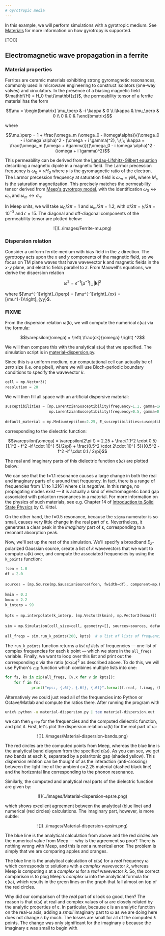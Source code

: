 ```yaml
---
# Gyrotropic media
---
```


In this example, we will perform simulations with a gyrotropic medium. See [Materials](../Materials.md#gyrotropic-media) for more information on how gyrotropy is supported.

[TOC]

## Electromagnetic wave propagation in a ferrite

### Material properties

Ferrites are ceramic materials exhibiting strong gyromagnetic resonances, commonly used in microwave engineering to construct isolators (one-way valves) and circulators. In the presence of a biasing magnetic field $\mathbf{H} = H_0 \hat{\mathbf{z}}$, the permeability tensor of a ferrite material has the form

$$\mu = \begin{bmatrix} \mu_\perp & -i \kappa & 0 \\ i\kappa & \mu_\perp & 0 \\ 0 & 0 & 1\end{bmatrix}$$

where

$$\mu_\perp = 1 + \frac{\omega_m (\omega_0 - i\omega\alpha)}{(\omega_0 - i \omega \alpha)^2 - (\omega + i \gamma)^2}, \;\;\; \kappa = \frac{\omega_m (\omega + i\gamma)}{(\omega_0 - i \omega \alpha)^2 - (\omega + i \gamma)^2}$$

This permeability can be derived from the [Landau-Lifshitz-Gilbert equation](https://en.wikipedia.org/wiki/Landau%E2%80%93Lifshitz%E2%80%93Gilbert_equation) describing a magnetic dipole in a magnetic field. The Larmor precession frequency is $\omega_0 = \gamma H_0$ where $\gamma$ is the gyromagnetic ratio of the electron. The Larmor precession frequency at saturation field is $\omega_m = \gamma M_s$ where $M_s$ is the saturation magnetization. This precisely matches the permeability tensor derived from [Meep's gyrotropy model](../Materials.md#gyrotropic-media), with the identification $\omega_0 \leftrightarrow \omega_n$ and $\omega_m \leftrightarrow \sigma_n$.

In Meep units, we will take $\omega_0/2\pi = 1$ and $\omega_m/2\pi = 1.2$, with $\alpha/2\pi = \gamma/2\pi = 10^{-3}$ and $\epsilon = 15$. The diagonal and off-diagonal components of the permeability tensor are plotted below:

<center>
![](../images/Ferrite-mu.png)
</center>

### Dispersion relation

Consider a uniform ferrite medium with bias field in the *z* direction. The gyrotropy acts upon the *x* and *y* components of the magnetic field, so we focus on TM plane waves that have wavevector $\mathbf{k}$ and magnetic fields in the *x*-*y* plane, and electric fields parallel to *z*. From Maxwell's equations, we derive the dispersion relation

$$\omega^2 = \epsilon^{-1} \left[\mu^{-1}\right]_{\perp} |\mathbf{k}|^2$$

where $[\mu^{-1}\right]_{\perp} = [\mu^{-1}\right]_{xx} = [\mu^{-1}\right]_{yy}$.




### FIXME

From the dispersion relation ω(k), we will compute the numerical ε(ω) via the formula:

$$\varepsilon(\omega) = \left( \frac{ck}{\omega} \right) ^2$$

We will then compare this with the analytical ε(ω) that we specified. The simulation script is in [material-dispersion.py](https://github.com/NanoComp/meep/blob/master/python/examples/material-dispersion.py).

Since this is a uniform medium, our computational cell can actually be of *zero* size (i.e. one pixel), where we will use Bloch-periodic boundary conditions to specify the wavevector *k*.

```py
cell = mp.Vector3()
resolution = 20
```

We will then fill all space with an artificial dispersive material:

```py
susceptibilities = [mp.LorentzianSusceptibility(frequency=1.1, gamma=1e-5, sigma=0.5),
                    mp.LorentzianSusceptibility(frequency=0.5, gamma=0.1, sigma=2e-5)]

default_material = mp.Medium(epsilon=2.25, E_susceptibilities=susceptibilities)
```

corresponding to the dielectric function:

$$\varepsilon(\omega) = \varepsilon(2\pi f) = 2.25 + \frac{1.1^2 \cdot 0.5}{1.1^2 - f^2 -if \cdot 10^{-5}/2\pi} + \frac{0.5^2 \cdot 2\cdot 10^{-5}}{0.5^2 - f^2 -if \cdot 0.1 / 2\pi}$$

The real and imaginary parts of this dielectric function ε(ω) are plotted below:


We can see that the f=1.1 resonance causes a large change in both the real and imaginary parts of ε around that frequency. In fact, there is a range of frequencies from 1.1 to 1.2161 where ε is *negative*. In this range, no propagating modes exist &mdash; it is actually a kind of electromagnetic band gap associated with polariton resonances in a material. For more information on the physics of such materials, see e.g. Chapter 14 of [Introduction to Solid State Physics](http://www.wiley.com/WileyCDA/WileyTitle/productCd-EHEP000803.html) by C. Kittel.

On the other hand, the f=0.5 resonance, because the `sigma` numerator is so small, causes very little change in the real part of ε. Nevertheless, it generates a clear peak in the *imaginary* part of ε, corresponding to a resonant absorption peak.

Now, we'll set up the rest of the simulation. We'll specify a broadband $E_z$-polarized Gaussian source, create a list of *k* wavevectors that we want to compute ω(k) over, and compute the associated frequencies by using the `k_points` function:

```py
fcen = 1.0
df = 2.0

sources = [mp.Source(mp.GaussianSource(fcen, fwidth=df), component=mp.Ez, center=mp.Vector3())]

kmin = 0.3
kmax = 2.2
k_interp = 99

kpts = mp.interpolate(k_interp, [mp.Vector3(kmin), mp.Vector3(kmax)])

sim = mp.Simulation(cell_size=cell, geometry=[], sources=sources, default_material=default_material, resolution=resolution)

all_freqs = sim.run_k_points(200, kpts)  # a list of lists of frequencies
```

The `run_k_points` function returns a *list of lists* of frequencies &mdash; one list of complex frequencies for each *k* point &mdash; which we store in the `all_freqs` variable. Finally, we want to loop over this list and print out the corresponding ε via the ratio (ck/ω)$^2$ as described above. To do this, we will use Python's `zip` function which combines multiple lists into one:

```py
for fs, kx in zip(all_freqs, [v.x for v in kpts]):
    for f in fs:
            print("eps:, {.6f}, {.6f}, {.6f}".format(f.real, f.imag, (kx / f)**2))
```

Alternatively we could just read all of the frequencies into Python or Octave/Matlab and compute the ratios there. After running the program with

```sh
unix% python -u material-dispersion.py | tee material-dispersion.out
```

we can then `grep` for the frequencies and the computed dielectric function, and plot it. First, let's plot the dispersion relation ω(k) for the real part of ω:

<center>
![](../images/Material-dispersion-bands.png)
</center>

The red circles are the computed points from Meep, whereas the blue line is the analytical band diagram from the specified ε(ω). As you can see, we get *two* bands at each *k*, separated by a polaritonic gap (shaded yellow). This dispersion relation can be thought of as the interaction (anti-crossing) between the light line of the ambient ε=2.25 material (dashed black line) and the horizontal line corresponding to the phonon resonance.

Similarly, the computed and analytical real parts of the dielectric function are given by:

<center>
![](../images/Material-dispersion-epsre.png)
</center>

which shows excellent agreement between the analytical (blue line) and numerical (red circles) calculations. The imaginary part, however, is more subtle:

<center>
![](../images/Material-dispersion-epsim.png)
</center>

The blue line is the analytical calculation from above and the red circles are the numerical value from Meep &mdash; why is the agreement so poor? There is nothing wrong with Meep, and this is *not* a numerical error. The problem is simply that we are comparing apples and oranges.

The blue line is the analytical calculation of ε(ω) for a *real* frequency ω which corresponds to solutions with a *complex* wavevector *k*, whereas Meep is computing ε at a *complex* ω for a *real* wavevector *k*. So, the correct comparison is to plug Meep's *complex* ω into the analytical formula for ε(ω), which results in the green lines on the graph that fall almost on top of the red circles.

Why did our comparison of the *real* part of ε look so good, then? The reason is that ε(ω) at real and complex values of ω are closely related by the analytic properties of ε. In particular, because ε is an analytic function on the real-ω axis, adding a *small* imaginary part to ω as we are doing here does not change ε by much. The losses are small for all of the computed *k* points. The change was only significant for the imaginary ε because the imaginary ε was small to begin with.
